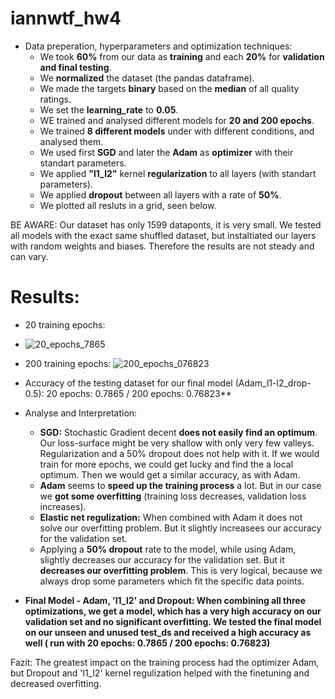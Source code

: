 # iannwtf_hw4

+ Data preperation, hyperparameters and optimization techniques:
  - We took **60%** from our data as **training** and each **20%** for **validation and final testing**.
  - We **normalized** the dataset (the pandas dataframe).
  - We made the targets **binary** based on the **median** of all quality ratings.
  - We set the **learning_rate** to **0.05**.
  - WE trained and analysed different models for **20 and 200 epochs**.
  - We trained **8 different models** under with different conditions, and analysed them.
  - We used first **SGD** and later the **Adam** as **optimizer** with their standart parameters.
  - We applied **"l1_l2"** kernel **regularization** to all layers (with standart parameters).
  - We applied **dropout** between all layers with a rate of **50%**.
  - We plotted all resluts in a grid, seen below.

BE AWARE: Our dataset has only 1599 dataponts, it is very small. We tested all models with the exact same shuffled dataset, but instaltiated our layers with random weights and biases. Therefore the results are not steady and can vary.

# Results:

+ 20 training epochs:
+ ![20_epochs_7865](https://user-images.githubusercontent.com/93341845/142777166-1669523f-799f-4a4f-9255-e9031d8395a7.png)




+ 200 training epochs:
![200_epochs_076823](https://user-images.githubusercontent.com/93341845/142773883-0bb26569-b330-4889-852a-def345d16d75.png)




+ Accuracy of the testing dataset for our final model (Adam_l1-l2_drop-0.5): 20 epochs: 0.7865 / 200 epochs: 0.76823**
+ Analyse and Interpretation: 
  - **SGD:** Stochastic Gradient decent **does not easily find an optimum**. Our loss-surface might be very shallow with only very few valleys. Regularization and a 50% dropout does not help with it. If we would train for more epochs, we could get lucky and find the a local optimum. Then we would get a similar accuracy, as with Adam.
  - **Adam** seems to **speed up the training process** a lot. But in our case we **got some overfitting** (training loss decreases, validation loss increases).
  - **Elastic net regulization:** When combined with Adam it does not solve our overfitting problem. But it slightly increasees our accuracy for the validation set.
  - Applying a **50% dropout** rate to the model, while using Adam, slightly decreases our accuracy for the validation set. But it **decreases our overfitting problem**. This is very logical, because we always drop some parameters which fit the specific data points. 
 - **Final Model - Adam, 'l1_l2' and Dropout: When combining all three optimizations, we get a model, which has a very high accuracy on our validation set and no significant overfitting. We tested the final model on our unseen and unused test_ds and received a high accuracy as well ( run with 20 epochs: 0.7865 / 200 epochs: 0.76823)**

Fazit: The greatest impact on the training process had the optimizer Adam, but Dropout and 'l1_l2' kernel regulization helped with the finetuning and decreased overfitting.

